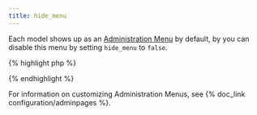 ```yaml
---
title: hide_menu
---
```

Each model shows up as an [Administration Menu](http://codex.wordpress.org/Administration_Menus) by default, by you can disable this menu by setting `hide_menu` to `false`.

{% highlight php %}
<?php
 
class Event extends MvcModel {
 
    var $hide_menu = false;
 
}
 
?>
{% endhighlight %}

For information on customizing Administration Menus, see {% doc_link configuration/adminpages %}.